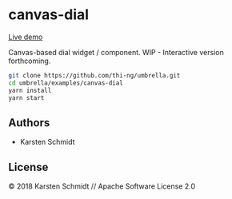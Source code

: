 # canvas-dial

[Live demo](http://demo.thi.ng/umbrella/canvas-dial/)

Canvas-based dial widget / component. WIP - Interactive version forthcoming.

```bash
git clone https://github.com/thi-ng/umbrella.git
cd umbrella/examples/canvas-dial
yarn install
yarn start
```

## Authors

- Karsten Schmidt

## License

&copy; 2018 Karsten Schmidt // Apache Software License 2.0
